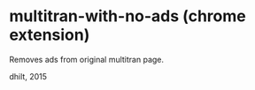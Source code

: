 multitran-with-no-ads (chrome extension)
================

Removes ads from original multitran page.

dhilt, 2015
